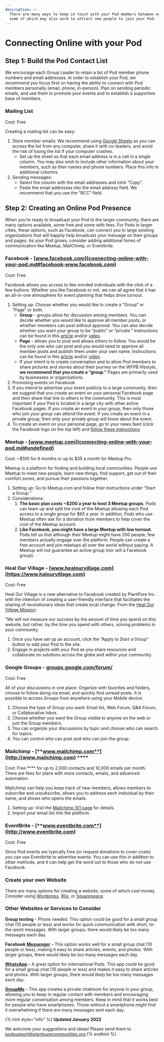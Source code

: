 ```yaml
---
description: >-
  There are many ways to keep in touch with your Pod members between events,
  some of which may also work to attract new people to join your Pod.
---
```


# Connecting Online with your Pod

## Step 1: Build the Pod Contact List

We encourage each Group Leader to retain a list of Pod member phone numbers and email addresses. In order to establish your Pod, we recommend you focus first on having the ability to connect with Pod members personally (email, phone, in-person). Plan on sending periodic emails, and use them to promote your events and to establish a supportive base of members.

### Mailing List

Cost: Free

Creating a mailing list can be easy:

1. Store member emails: We recommend using [Google Sheets](https://www.google.com/sheets/about/) as you can access the list from any computer, share it with co-leaders, and avoid the risk of losing the list if your computer crashes.
   * Set up the sheet so that each email address is in a cell in a single column. You may also wish to include other information about your members, such as their names and phone numbers. Place this info in additional columns.
2. Sending messages:
   * Select the column with the email addresses and click “Copy”.&#x20;
   * Paste the email addresses into the email address field. We recommend that you use the “BCC” field.

## Step 2: Creating an Online Pod Presence

When you’re ready to broadcast your Pod to the larger community, there are many options available, some free and some with fees. For Pods in larger cities, these options, such as Facebook, can connect you to large existing organizations that will happily help broadcast your message on their groups and pages. As your Pod grows, consider adding additional forms of communication like Meetup, MailChimp, or Eventbrite.

### Facebook - [www.facebook.com](connecting-online-with-your-pod.md#facebook-www.facebook.com)

Cost: Free&#x20;

Facebook allows you access to like-minded individuals with the click of a few buttons. Whether you like Facebook or not, we can all agree that it has an all-in-one atmosphere for event planning that helps drive turnout.

1. Setting up: Choose whether you would like to create a “Group” or “Page” or both.&#x20;
   * **Group** - groups allow for discussion among members. You can decide whether you would like to approve all member posts, or whether members can post without approval. You can also decide whether you want your group to be “public” or “private.” Instructions can be found in this [article](https://www.postplanner.com/how-to-create-a-facebook-group/) and/or [video](https://www.youtube.com/watch?v=JFGAH5X7Rfw).&#x20;
   * **Page** - allows you to post and allows others to follow. You would be the only one who can post and you would need to approve all member posts and publish them under your own name. Instructions can be found in this [article](https://www.facebook.com/help/135275340210354) and/or [video](https://www.youtube.com/watch?v=T7qmO9RrlL4).
   * If your intent is to create conversation and to allow Pod members to share pictures and stories about their journey on the WFPB lifestyle, **we recommend that you create a “group.”** Pages are primarily used by businesses or organizations.&#x20;
2. Promoting events on Facebook
3. If you intend to advertise your event publicly to a large community, then we suggest that you create an event on your personal Facebook page and then share that link to others in the community. This is most important if your Pod is located in a large city with other active Facebook pages. If you create an event in your group, then only those who join your group can attend the event. If you create an event in a private group, then only your private group will know about the event.
4. To create an event on your personal page, go to your news feed (click the Facebook logo on the top left) and [follow these instructions](https://www.facebook.com/help/210413455658361?helpref=about\_content).

### Meetup - [www.meetup.com](connecting-online-with-your-pod.md#undefined)

Cost: \~$100 for 6 months or up to $35 a month for Meetup Pro

Meetup is a platform for finding and building local communities. People use Meetup to meet new people, learn new things, find support, get out of their comfort zones, and pursue their passions together.

1. Setting up: Go to Meetup.com and follow their instructions under “Start a Group.”
2. Considerations:&#x20;
   1. **The basic plan costs \~$200 a year to host 3 Meetup groups**. Pods can team up and split the cost of the Meetup allowing each Pod access to a single group for $65 a year. In addition, Pods who use Meetup often ask for a donation from members to help cover the cost of the Meetup account.&#x20;
   2. **Like Facebook, you might have a large Meetup with low turnout.** Pods tell us that although their Meetup might have 200 people, few members actually engage over the platform. People can create a free account and join meetups all over the world without paying. A Meetup will not guarantee an active group (nor will a Facebook group).

### Heal Our Village - [www.healourvillage.com](https://www.halourvillage.com)

Cost: Free

Heal Our Village is a new alternative to Facebook created by PlantPure Inc. with the intention of creating a user-friendly interface that facilitates the sharing of revolutionary ideas that create local change. From the [Heal Our Village Mission](https://blog.healourvillage.com/opentribe-mission/):

“We will not measure our success by the amount of time you spend on this website, but rather, by the time you spend with others, solving problems in your community.

1. Once you have set up an account, click the “Apply to Start a Group” button to add your Pod to the site.
2. Engage in projects with your Pod as you share resources and collaborate on solutions across the globe and within your community.

### Google Groups - [groups.google.com/forum/](connecting-online-with-your-pod.md#google-groups-groups.google.com-forum)

Cost: Free

All of your discussions in one place: Organize with favorites and folders, choose to follow along via email, and quickly find unread posts. It is possible to access Groups from anywhere using your Mobile device.&#x20;

1. Choose the type of Group you want: Email list, Web Forum, Q\&A Forum, or Collaborative Inbox.
2. Choose whether you want the Group visible to anyone on the web or just the Group members.
3. You can organize your discussions by topic and choose who can search for topics.
4. You can control who can post and who can join the group.

### **Mailchimp -** [**www.mailchimp.com**](http://www.mailchimp.com) ****&#x20;

Cost: Free **** for up to 2,000 contacts and 10,000 emails per month. There are fees for plans with more contacts, emails, and advanced automation.

Mailchimp can help you keep track of new members, allows members to subscribe and unsubscribe, allows you to address each individual by their name, and shows who opens the emails.

1. Setting up: Visit the [Mailchimp 101 page](https://mailchimp.com/resources/mailchimp-101/) for details.&#x20;
2. Import your email list into the platform.

### **EventBrite -** [**www.eventbrite.com**](http://www.eventbrite.com)

Cost: Free

Since Pod events are typically free (or request donations to cover costs) you can use Eventbrite to advertise events. You can use this in addition to other methods, and it can help get the word out to those who do not use Facebook.

### Create your own Website

There are many options for creating a website, some of which cost money. Consider using [Wordpress](https://wordpress.com), [Wix](https://www.wix.com), or [Squarespace](https://www.squarespace.com).

### **Other Websites or Services to Consider**

**Group texting** - Phone needed. This option could be good for a small group chat (10 people or less) and works for quick communication with short, to-the-point messages. With larger groups, there would likely be too many messages each day.

**Facebook** [**Messenger**](https://www.messenger.com) **-** This option works well for a small group chat (10 people or less), making it easy to share articles, events, and photos. With larger groups, there would likely be too many messages each day.

[**WhatsApp**](https://www.whatsapp.com) **-** A great option for international Pods. This app could be good for a small group chat (10 people or less) and makes it easy to share articles and photos. With larger groups, there would likely be too many messages each day.

[**GroupMe**](https://groupme.com/en-US/) **-** This app creates a private chatroom for anyone in your group, allowing you to keep in regular contact with members and encouraging more regular conversation among members. Keep in mind that it works best for people who have smartphones. Those without a smartphone might find it overwhelming if there are many messages sent each day.

{% hint style="info" %}
**Updated January 2022**

We welcome your suggestions and ideas! Please send them to podsupport@plantpurecommunities.org
{% endhint %}
